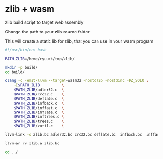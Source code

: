 # zlib + wasm
zlib build script to target web assembly


Change the path to your zlib source folder

This will create a static lib for zlib, that you can use in your wasm program

```bash
#!/usr/bin/env bash

PATH_ZLIB=/home/ryuukk/tmp/zlib/

mkdir -p build/
cd build/

clang -c -emit-llvm --target=wasm32 -nostdlib -nostdinc -DZ_SOLO \
    -I$PATH_ZLIB          \
    $PATH_ZLIB/adler32.c  \
    $PATH_ZLIB/crc32.c    \
    $PATH_ZLIB/deflate.c  \
    $PATH_ZLIB/infback.c  \
    $PATH_ZLIB/inffast.c  \
    $PATH_ZLIB/inflate.c  \
    $PATH_ZLIB/inftrees.c \
    $PATH_ZLIB/trees.c    \
    $PATH_ZLIB/zutil.c    \

llvm-link -o zlib.bc adler32.bc crc32.bc deflate.bc  infback.bc  inffast.bc  inflate.bc  inftrees.bc  trees.bc  zutil.bc

llvm-ar rv zlib.a zlib.bc

cd ../
```
